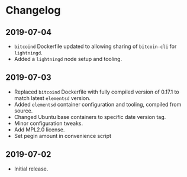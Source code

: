 # Changelog

## 2019-07-04
 - `bitcoind` Dockerfile updated to allowing sharing of `bitcoin-cli` for `lightningd`.
 - Added a `lightningd` node setup and tooling.

## 2019-07-03
 - Replaced `bitcoind` Dockerfile with fully compiled version of 0.17.1 to match latest `elementsd` version.
 - Added `elementsd` container configuration and tooling, compiled from source.
 - Changed Ubuntu base containers to specific date version tag.
 - Minor configuration tweaks.
 - Add MPL2.0 license.
 - Set pegin amount in convenience script

## 2019-07-02
 - Initial release.